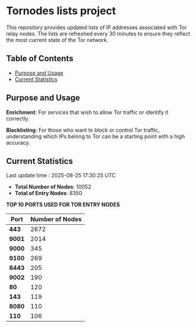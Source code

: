 # Tornodes lists project

This repository provides updated lists of IP addresses associated with Tor relay nodes. The lists are refreshed every 30 minutes to ensure they reflect the most current state of the Tor network.

## Table of Contents

- [Purpose and Usage](#purpose-and-usage)
- [Current Statistics](#current-statistics)


## Purpose and Usage

**Enrichment**: For services that wish to allow Tor traffic or identify it correctly.

**Blacklisting**: For those who want to block or control Tor traffic, understanding which IPs belong to Tor can be a starting point with a high accuracy.

## Current Statistics

Last update time : 2025-08-25 17:30:25 UTC

- **Total Number of Nodes**: 10052
- **Total of Entry Nodes**: 8350

**TOP 10 PORTS USED FOR TOR ENTRY NODES**

| **Port** | **Number of Nodes** |
|------|-----------------|
| **443**   | 2672  |
| **9001**   | 2014  |
| **9000**   | 345  |
| **9100**   | 269  |
| **8443**   | 205  |
| **9002**   | 190  |
| **80**   | 120  |
| **143**   | 119  |
| **8080**   | 110  |
| **110**   | 106  |

